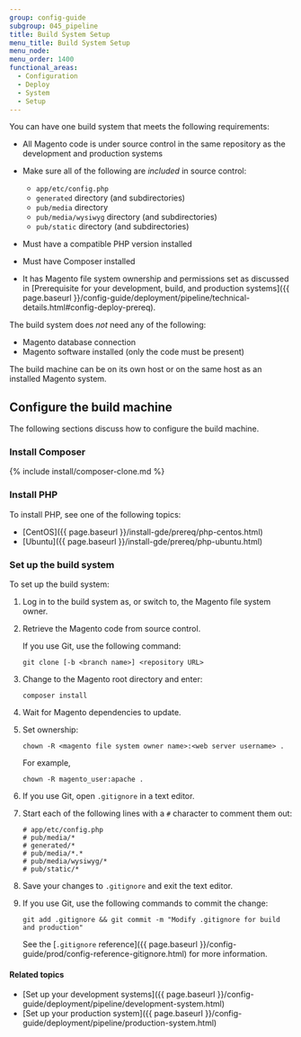 ```yaml
---
group: config-guide
subgroup: 045_pipeline
title: Build System Setup
menu_title: Build System Setup
menu_node:
menu_order: 1400
functional_areas:
  - Configuration
  - Deploy
  - System
  - Setup
---
```


You can have one build system that meets the following requirements:

*	All Magento code is under source control in the same repository as the development and production systems
*	Make sure all of the following are _included_ in source control:

	*	`app/etc/config.php`
	*	`generated` directory (and subdirectories)
	*	`pub/media` directory
	*	`pub/media/wysiwyg` directory (and subdirectories)
	*	`pub/static` directory (and subdirectories)
*	Must have a compatible PHP version installed
*	Must have Composer installed
*	It has Magento file system ownership and permissions set as discussed in [Prerequisite for your development, build, and production systems]({{ page.baseurl }}/config-guide/deployment/pipeline/technical-details.html#config-deploy-prereq).

The build system does _not_ need any of the following:

*	Magento database connection
*	Magento software installed (only the code must be present)

<div class="bs-callout bs-callout-info" id="info" markdown="1">
The build machine can be on its own host or on the same host as an installed Magento system.
</div>

## Configure the build machine

The following sections discuss how to configure the build machine.

### Install Composer

{% include install/composer-clone.md %}

### Install PHP

To install PHP, see one of the following topics:

*	[CentOS]({{ page.baseurl }}/install-gde/prereq/php-centos.html)
*	[Ubuntu]({{ page.baseurl }}/install-gde/prereq/php-ubuntu.html)

### Set up the build system

To set up the build system:

1.	Log in to the build system as, or switch to, the Magento file system owner.
2.	Retrieve the Magento code from source control.

	If you use Git, use the following command:

		git clone [-b <branch name>] <repository URL>
2.	Change to the Magento root directory and enter:

		composer install
3.	Wait for Magento dependencies to update.
4.	Set ownership:

		chown -R <magento file system owner name>:<web server username> .

	For example,

		chown -R magento_user:apache .
4.	If you use Git, open `.gitignore` in a text editor.
5.	Start each of the following lines with a `#` character to comment them out:

		# app/etc/config.php
		# pub/media/*
		# generated/*
		# pub/media/*.*
		# pub/media/wysiwyg/*
		# pub/static/*
6.	Save your changes to `.gitignore` and exit the text editor.
7.	If you use Git, use the following commands to commit the change:

		git add .gitignore && git commit -m "Modify .gitignore for build and production"

	See the [`.gitignore` reference]({{ page.baseurl }}/config-guide/prod/config-reference-gitignore.html) for more information.

#### Related topics

*	[Set up your development systems]({{ page.baseurl }}/config-guide/deployment/pipeline/development-system.html)
*	[Set up your production system]({{ page.baseurl }}/config-guide/deployment/pipeline/production-system.html)
